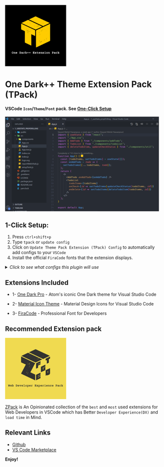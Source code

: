 <a href="https://marketplace.visualstudio.com/items?itemName=SeyyedKhandon.tpack">
  <img style="margin:auto;" src="./assets/tpack.jpg" width="200px" />
</a>

# One Dark++ Theme Extension Pack (TPack)

#### VSCode `Icon`/`Theme`/`Font` pack. See [One-Click Setup](#pre-defined-settings-which-you-maybe-want-to-use)

<img src="./assets/vscode-example.jpg" width="800">

## 1-Click Setup:

1. Press `ctrl+shift+p`
2. Type `tpack` or `update config`
3. Click on `Update Theme Pack Extension (TPack) Config` to automatically add configs to your `VSCode`
4. Install the official `FiraCode` fonts that the extension displays. 


<details>
<summary>
<i>Click to see what configs this plugin will use</i>
</summary>

```json
{
  "workbench.colorTheme": "One Dark Pro",
  "workbench.iconTheme": "material-icon-theme",
  "editor.fontFamily": "Fira Code",
  "editor.fontLigatures": true
}
```

</details>

## Extensions Included

- 1- [One Dark Pro](https://marketplace.visualstudio.com/items?itemName=zhuangtongfa.Material-theme) - Atom's iconic One Dark theme for Visual Studio Code

- 2- [Material Icon Theme](https://marketplace.visualstudio.com/items?itemName=PKief.material-icon-theme) - Material Design Icons for Visual Studio Code

- 3- [FiraCode](https://github.com/tonsky/FiraCode) - Professional Font for Developers

## Recommended Extension pack

<a href="https://marketplace.visualstudio.com/items?itemName=SeyyedKhandon.zpack">
  <img style="margin:auto;" src="./assets/zpack.jpg" alt="zpack" width="200px" />
</a>

[ZPack](https://marketplace.visualstudio.com/items?itemName=SeyyedKhandon.zpack) is An Opinionated collection of the `best` and `most` used extensions for Web Developers in VSCode which has Better `Developer Experience(DX)` and `load time` in Mind.

## Relevant Links

- [Github](https://github.com/SeyyedKhandon/tpack)
- [VS Code Marketplace](https://marketplace.visualstudio.com/items?itemName=SeyyedKhandon.tpack)

**Enjoy!**

